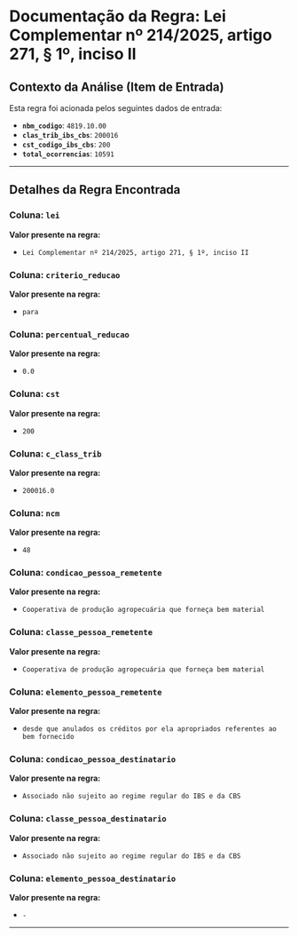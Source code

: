 # Documentação da Regra: Lei Complementar nº 214/2025, artigo 271, § 1º, inciso II

## Contexto da Análise (Item de Entrada)

Esta regra foi acionada pelos seguintes dados de entrada:

- **`nbm_codigo`**: `4819.10.00`
- **`clas_trib_ibs_cbs`**: `200016`
- **`cst_codigo_ibs_cbs`**: `200`
- **`total_ocorrencias`**: `10591`

---

## Detalhes da Regra Encontrada

### Coluna: `lei`

**Valor presente na regra:**

- `Lei Complementar nº 214/2025, artigo 271, § 1º, inciso II`

### Coluna: `criterio_reducao`

**Valor presente na regra:**

- `para`

### Coluna: `percentual_reducao`

**Valor presente na regra:**

- `0.0`

### Coluna: `cst`

**Valor presente na regra:**

- `200`

### Coluna: `c_class_trib`

**Valor presente na regra:**

- `200016.0`

### Coluna: `ncm`

**Valor presente na regra:**

- `48`

### Coluna: `condicao_pessoa_remetente`

**Valor presente na regra:**

- `Cooperativa de produção agropecuária que forneça bem material`

### Coluna: `classe_pessoa_remetente`

**Valor presente na regra:**

- `Cooperativa de produção agropecuária que forneça bem material`

### Coluna: `elemento_pessoa_remetente`

**Valor presente na regra:**

- `desde que anulados os créditos por ela apropriados referentes ao bem fornecido`

### Coluna: `condicao_pessoa_destinatario`

**Valor presente na regra:**

- `Associado não sujeito ao regime regular do IBS e da CBS`

### Coluna: `classe_pessoa_destinatario`

**Valor presente na regra:**

- `Associado não sujeito ao regime regular do IBS e da CBS`

### Coluna: `elemento_pessoa_destinatario`

**Valor presente na regra:**

- ` - `

---

